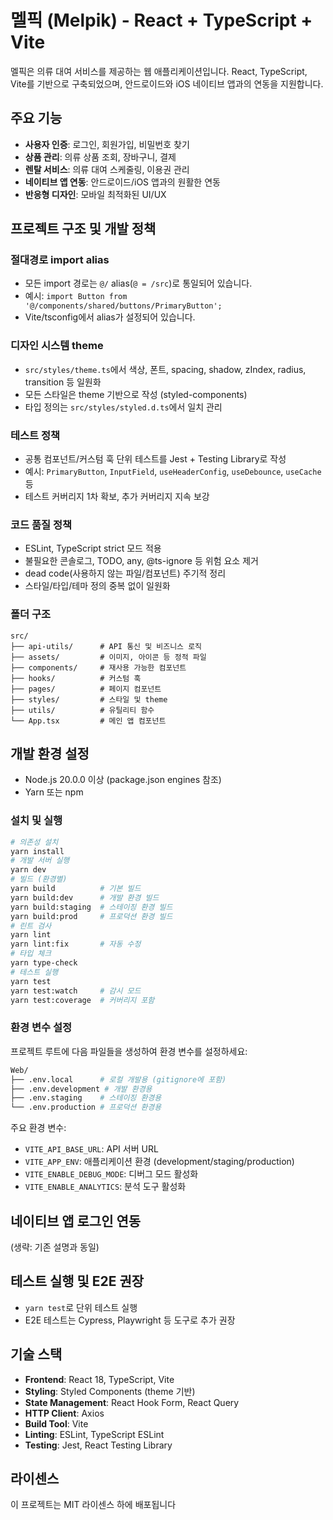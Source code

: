 # 멜픽 (Melpik) - React + TypeScript + Vite

멜픽은 의류 대여 서비스를 제공하는 웹 애플리케이션입니다. React, TypeScript, Vite를 기반으로 구축되었으며, 안드로이드와 iOS 네이티브 앱과의 연동을 지원합니다.

## 주요 기능

- **사용자 인증**: 로그인, 회원가입, 비밀번호 찾기
- **상품 관리**: 의류 상품 조회, 장바구니, 결제
- **렌탈 서비스**: 의류 대여 스케줄링, 이용권 관리
- **네이티브 앱 연동**: 안드로이드/iOS 앱과의 원활한 연동
- **반응형 디자인**: 모바일 최적화된 UI/UX

## 프로젝트 구조 및 개발 정책

### 절대경로 import alias

- 모든 import 경로는 `@/` alias(`@ = /src`)로 통일되어 있습니다.
- 예시: `import Button from '@/components/shared/buttons/PrimaryButton';`
- Vite/tsconfig에서 alias가 설정되어 있습니다.

### 디자인 시스템 theme

- `src/styles/theme.ts`에서 색상, 폰트, spacing, shadow, zIndex, radius, transition 등 일원화
- 모든 스타일은 theme 기반으로 작성 (styled-components)
- 타입 정의는 `src/styles/styled.d.ts`에서 일치 관리

### 테스트 정책

- 공통 컴포넌트/커스텀 훅 단위 테스트를 Jest + Testing Library로 작성
- 예시: `PrimaryButton`, `InputField`, `useHeaderConfig`, `useDebounce`, `useCache` 등
- 테스트 커버리지 1차 확보, 추가 커버리지 지속 보강

### 코드 품질 정책

- ESLint, TypeScript strict 모드 적용
- 불필요한 콘솔로그, TODO, any, @ts-ignore 등 위험 요소 제거
- dead code(사용하지 않는 파일/컴포넌트) 주기적 정리
- 스타일/타입/테마 정의 중복 없이 일원화

### 폴더 구조

```
src/
├── api-utils/      # API 통신 및 비즈니스 로직
├── assets/         # 이미지, 아이콘 등 정적 파일
├── components/     # 재사용 가능한 컴포넌트
├── hooks/          # 커스텀 훅
├── pages/          # 페이지 컴포넌트
├── styles/         # 스타일 및 theme
├── utils/          # 유틸리티 함수
└── App.tsx         # 메인 앱 컴포넌트
```

## 개발 환경 설정

- Node.js 20.0.0 이상 (package.json engines 참조)
- Yarn 또는 npm

### 설치 및 실행

```bash
# 의존성 설치
yarn install
# 개발 서버 실행
yarn dev
# 빌드 (환경별)
yarn build          # 기본 빌드
yarn build:dev      # 개발 환경 빌드
yarn build:staging  # 스테이징 환경 빌드
yarn build:prod     # 프로덕션 환경 빌드
# 린트 검사
yarn lint
yarn lint:fix       # 자동 수정
# 타입 체크
yarn type-check
# 테스트 실행
yarn test
yarn test:watch     # 감시 모드
yarn test:coverage  # 커버리지 포함
```

### 환경 변수 설정

프로젝트 루트에 다음 파일들을 생성하여 환경 변수를 설정하세요:

```bash
Web/
├── .env.local      # 로컬 개발용 (gitignore에 포함)
├── .env.development # 개발 환경용
├── .env.staging    # 스테이징 환경용
└── .env.production # 프로덕션 환경용
```

주요 환경 변수:

- `VITE_API_BASE_URL`: API 서버 URL
- `VITE_APP_ENV`: 애플리케이션 환경 (development/staging/production)
- `VITE_ENABLE_DEBUG_MODE`: 디버그 모드 활성화
- `VITE_ENABLE_ANALYTICS`: 분석 도구 활성화

## 네이티브 앱 로그인 연동

(생략: 기존 설명과 동일)

## 테스트 실행 및 E2E 권장

- `yarn test`로 단위 테스트 실행
- E2E 테스트는 Cypress, Playwright 등 도구로 추가 권장

## 기술 스택

- **Frontend**: React 18, TypeScript, Vite
- **Styling**: Styled Components (theme 기반)
- **State Management**: React Hook Form, React Query
- **HTTP Client**: Axios
- **Build Tool**: Vite
- **Linting**: ESLint, TypeScript ESLint
- **Testing**: Jest, React Testing Library

## 라이센스

이 프로젝트는 MIT 라이센스 하에 배포됩니다
